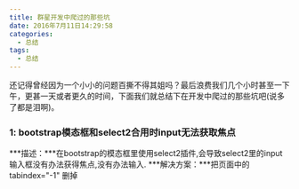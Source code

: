 ```yaml
---
title: 群星开发中爬过的那些坑
date: 2016年7月11日14:29:58
categories: 
  - 总结
tags: 
  - 总结
---
```


还记得曾经因为一个小小的问题百撕不得其姐吗？最后浪费我们几个小时甚至一下午，更甚一天或者更久的时间，下面我们就总结下在开发中爬过的那些坑吧(说多了都是泪啊)。
<!--more-->
### 1: bootstrap模态框和select2合用时input无法获取焦点

***描述：***在bootstrap的模态框里使用select2插件,会导致select2里的input输入框没有办法获得焦点,没有办法输入.
***解决方案：***把页面中的  tabindex="-1"  删掉


